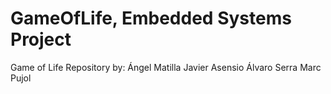 # GameOfLife, Embedded Systems Project
Game of Life Repository by:
  Ángel Matilla
  Javier Asensio
  Álvaro Serra
  Marc Pujol
